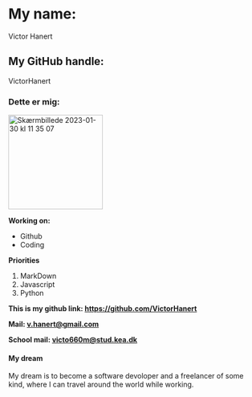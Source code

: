 # My name: 
Victor Hanert
## My GitHub handle: 
VictorHanert
### Dette er mig:
<img width="188" alt="Skærmbillede 2023-01-30 kl  11 35 07" src="https://user-images.githubusercontent.com/113124594/215453656-cc007756-f24a-454f-be89-864f03cffcfb.png">

**Working on:**
* Github
* Coding

**Priorities**
1. MarkDown
2. Javascript
3. Python

**This is my github link: https://github.com/VictorHanert**

**Mail: v.hanert@gmail.com**

**School mail: victo660m@stud.kea.dk**

#### My dream

My dream is to become a software devoloper and a freelancer of some kind, where I can travel around the world while working.
